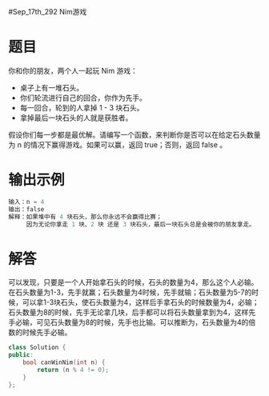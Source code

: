 #Sep_17th_292 Nim游戏

# 题目
你和你的朋友，两个人一起玩 Nim 游戏：

- 桌子上有一堆石头。
- 你们轮流进行自己的回合，你作为先手。
- 每一回合，轮到的人拿掉 1 - 3 块石头。
- 拿掉最后一块石头的人就是获胜者。

假设你们每一步都是最优解。请编写一个函数，来判断你是否可以在给定石头数量为 n 的情况下赢得游戏。如果可以赢，返回 true；否则，返回 false 。
# 输出示例
```cpp
输入：n = 4
输出：false 
解释：如果堆中有 4 块石头，那么你永远不会赢得比赛；
     因为无论你拿走 1 块、2 块 还是 3 块石头，最后一块石头总是会被你的朋友拿走。
```
# 解答
可以发现，只要是一个人开始拿石头的时候，石头的数量为4，那么这个人必输。在石头数量为1-3，先手就赢；石头数量为4时候，先手就输；石头数量为5-7的时候，可以拿1-3块石头，使石头数量为4，这样后手拿石头的时候数量为4，必输；石头数量为8的时候，先手无论拿几块，后手都可以将石头数量拿到为4，这样先手必输，可见石头数量为8的时候，先手也比输。可以推断为，石头数量为4的倍数的时候先手必输。
```cpp
class Solution {
public:
    bool canWinNim(int n) {
        return (n % 4 != 0);
    }
};
```